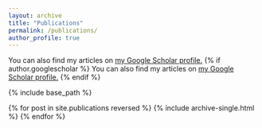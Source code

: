 ```yaml
---
layout: archive
title: "Publications"
permalink: /publications/
author_profile: true
---
```

You can also find my articles on <u><a href="{{https://scholar.google.ca/citations?user=uaRcVXMAAAAJ&hl=en&oi=ao}}">my Google Scholar profile</a>.</u>
{% if author.googlescholar %}
  You can also find my articles on <u><a href="{{author.googlescholar}}">my Google Scholar profile</a>.</u>
{% endif %}

{% include base_path %}

{% for post in site.publications reversed %}
  {% include archive-single.html %}
{% endfor %}
